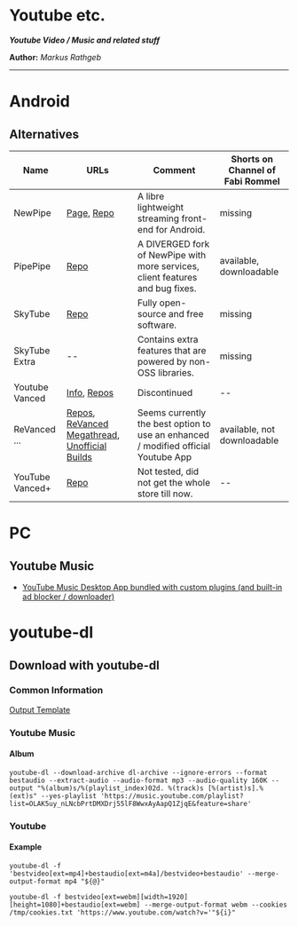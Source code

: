 Youtube etc.
===

***Youtube Video / Music and related stuff***

**Author:** *Markus Rathgeb*

---

# Android

## Alternatives

| Name            | URLs                                                                                                                                                                                                                      | Comment                                                                            | Shorts on Channel of Fabi Rommel |
|-----------------|---------------------------------------------------------------------------------------------------------------------------------------------------------------------------------------------------------------------------|------------------------------------------------------------------------------------|----------------------------------|
| NewPipe         | [Page](https://newpipe.net/), [Repo](https://github.com/TeamNewPipe/NewPipe)                                                                                                                                              | A libre lightweight streaming front-end for Android.                               | missing                          |
| PipePipe        | [Repo](https://codeberg.org/NullPointerException/PipePipe)                                                                                                                                                                | A DIVERGED fork of NewPipe with more services, client features and bug fixes.      | available, downloadable          |
| SkyTube         | [Repo](https://github.com/SkyTubeTeam/SkyTube)                                                                                                                                                                            | Fully open-source and free software.                                               | missing                          |
| SkyTube Extra   | --                                                                                                                                                                                                                        | Contains extra features that are powered by non-OSS libraries.                     | missing                          |
| Youtube Vanced  | [Info](https://www.xda-developers.com/best-youtube-vanced-alternatives/), [Repos](https://github.com/TeamVanced)                                                                                                          | Discontinued                                                                       | --                               |
| ReVanced ...    | [Repos](https://github.com/revanced), [ReVanced Megathread](https://forum.xda-developers.com/t/app-guides-unofficial-revanced-megathread.4523967/), [Unofficial Builds](https://androidfilehost.com/?w=files&flid=337187) | Seems currently the best option to use an enhanced / modified official Youtube App | available, not downloadable      |
| YouTube Vanced+ | [Repo](https://github.com/cuynu/ytvancedx)                                                                                                                                                                                | Not tested, did not get the whole store till now.                                  | --                               |

# PC

## Youtube Music

* [YouTube Music Desktop App bundled with custom plugins (and built-in ad blocker / downloader)](https://github.com/th-ch/youtube-music/releases)

# youtube-dl

## Download with youtube-dl

### Common Information

[Output Template](https://github.com/ytdl-org/youtube-dl/blob/master/README.md#output-template)

### Youtube Music

#### Album

```
youtube-dl --download-archive dl-archive --ignore-errors --format bestaudio --extract-audio --audio-format mp3 --audio-quality 160K --output "%(album)s/%(playlist_index)02d. %(track)s [%(artist)s].%(ext)s" --yes-playlist 'https://music.youtube.com/playlist?list=OLAK5uy_nLNcbPrtDMXDrj55lF8WwxAyAapQ1ZjqE&feature=share'
```

### Youtube

#### Example

```
youtube-dl -f 'bestvideo[ext=mp4]+bestaudio[ext=m4a]/bestvideo+bestaudio' --merge-output-format mp4 "${@}"

youtube-dl -f bestvideo[ext=webm][width=1920][height=1080]+bestaudio[ext=webm] --merge-output-format webm --cookies /tmp/cookies.txt 'https://www.youtube.com/watch?v='"${i}"
```
